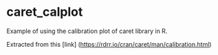 # caret_calplot

Example of using the calibration plot of caret library in R.

Extracted from this [link] (https://rdrr.io/cran/caret/man/calibration.html)
